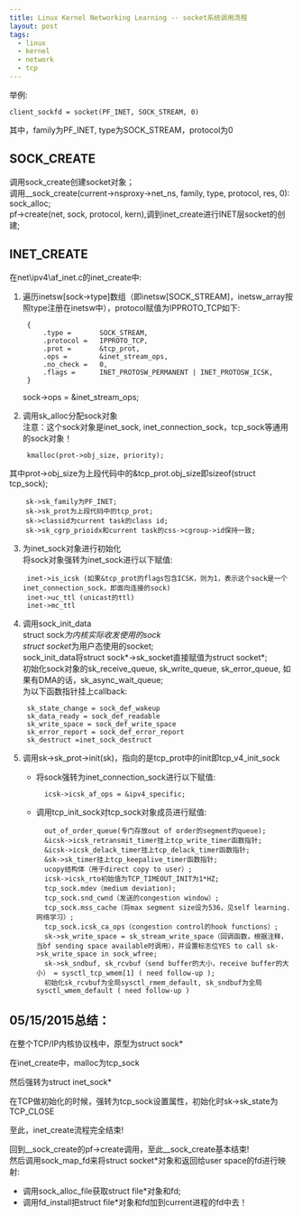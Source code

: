 ```yaml
---
title: Linux Kernel Networking Learning -- socket系统调用流程
layout: post
tags:
  - linux
  - kernel
  - network
  - tcp
---
```


举例:  

	client_sockfd = socket(PF_INET, SOCK_STREAM, 0)  

其中，family为PF_INET, type为SOCK_STREAM，protocol为0  
## SOCK_CREATE  
调用sock_create创建socket对象；  
调用__sock_create(current->nsproxy->net_ns, family, type, protocol, res, 0):  
sock_alloc;  
pf->create(net, sock, protocol, kern),调到inet_create进行INET层socket的创建;  
## INET_CREATE  
在net\ipv4\af_inet.c的inet_create中:  

1. 遍历inetsw[sock->type]数组（即inetsw[SOCK_STREAM]，inetsw_array按照type注册在inetsw中），protocol赋值为IPPROTO_TCP如下:  
	
		{
			.type =       SOCK_STREAM,
          	.protocol =   IPPROTO_TCP,
          	.prot =       &tcp_prot,
          	.ops =        &inet_stream_ops,
          	.no_check =   0,
          	.flags =      INET_PROTOSW_PERMANENT | INET_PROTOSW_ICSK,
    	}
    
    sock->ops = &inet_stream_ops;

2. 调用sk_alloc分配sock对象  
注意：这个sock对象是inet_sock, inet_connection_sock，tcp_sock等通用的sock对象！  
	
		kmalloc(prot->obj_size, priority);   

其中prot->obj_size为上段代码中的&tcp_prot.obj_size即sizeof(struct tcp_sock);  
	
		sk->sk_family为PF_INET;  
		sk->sk_prot为上段代码中的tcp_prot;  
		sk->classid为current task的class id;    
		sk->sk_cgrp_prioidx和current task的css->cgroup->id保持一致;  
 
3. 为inet_sock对象进行初始化  
将sock对象强转为inet_sock进行以下赋值:  
		
		inet->is_icsk (如果&tcp_prot的flags包含ICSK，则为1，表示这个sock是一个inet_connection_sock，即面向连接的sock)  
		inet->uc_ttl (unicast的ttl)  
		inet->mc_ttl  
 
4. 调用sock_init_data  
struct sock*为内核实际收发使用的sock  
struct socket*为用户态使用的socket;  
sock_init_data将struct sock*->sk_socket直接赋值为struct socket*;  
初始化sock对象的sk_receive_queue, sk_write_queue, sk_error_queue, 如果有DMA的话，sk_async_wait_queue;  
为以下函数指针挂上callback:  

		sk_state_change = sock_def_wakeup  
		sk_data_ready = sock_def_readable  
		sk_write_space = sock_def_write_space  
		sk_error_report = sock_def_error_report  
		sk_destruct =inet_sock_destruct

5. 调用sk->sk_prot->init(sk)，指向的是tcp_prot中的init即tcp_v4_init_sock  
   *  将sock强转为inet_connection_sock进行以下赋值:  
      
      		icsk->icsk_af_ops = &ipv4_specific;  

   *  调用tcp_init_sock对tcp_sock对象成员进行赋值:  

   			out_of_order_queue(专门存放out of order的segment的queue);  
   			&icsk->icsk_retransmit_timer挂上tcp_write_timer函数指针;  
      		&icsk->icsk_delack_timer挂上tcp_delack_timer函数指针;  
			&sk->sk_timer挂上tcp_keepalive_timer函数指针;  
			ucopy结构体（用于direct copy to user）;  
			icsk->icsk_rto初始值为TCP_TIMEOUT_INIT为1*HZ;  
			tcp_sock.mdev（medium deviation);  
			tcp_sock.snd_cwnd（发送的congestion window）;  
			tcp_sock.mss_cache（将max segment size设为536，见self learning.网络学习）;  
			tcp_sock.icsk_ca_ops（congestion control的hook functions）;  
			sk->sk_write_space = sk_stream_write_space（回调函数，根据注释，当bf sending space available时调用），并设置标志位YES to call sk->sk_write_space in sock_wfree;  
			sk->sk_sndbuf, sk_rcvbuf（send buffer的大小，receive buffer的大小） = sysctl_tcp_wmem[1] ( need follow-up );  
			初始化sk_rcvbuf为全局sysctl_rmem_default, sk_sndbuf为全局sysctl_wmem_default ( need follow-up )


## 05/15/2015总结：

在整个TCP/IP内核协议栈中，原型为struct sock*

在inet_create中，malloc为tcp_sock

然后强转为struct inet_sock*

在TCP做初始化的时候，强转为tcp_sock设置属性，初始化时sk->sk_state为TCP_CLOSE

至此，inet_create流程完全结束!

回到__sock_create的pf->create调用，至此__sock_create基本结束!  
然后调用sock_map_fd来将struct socket*对象和返回给user space的fd进行映射:  
* 调用sock_alloc_file获取struct file*对象和fd;  
* 调用fd_install把struct file*对象和fd加到current进程的fd中去！
